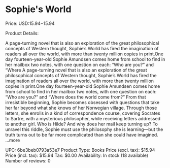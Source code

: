 # Sophie's World

Price: USD:$15.94-$15.94

Product Details:

A page-turning novel that is also an exploration of the great philosophical concepts of Western thought, Sophie’s World has fired the imagination of readers all over the world, with more than twenty million copies in print.One day fourteen-year-old Sophie Amundsen comes home from school to find in her mailbox two notes, with one question on each: “Who are you?” and “Where A page-turning novel that is also an exploration of the great philosophical concepts of Western thought, Sophie’s World has fired the imagination of readers all over the world, with more than twenty million copies in print.One day fourteen-year-old Sophie Amundsen comes home from school to find in her mailbox two notes, with one question on each: “Who are you?” and “Where does the world come from?” From that irresistible beginning, Sophie becomes obsessed with questions that take her far beyond what she knows of her Norwegian village. Through those letters, she enrolls in a kind of correspondence course, covering Socrates to Sartre, with a mysterious philosopher, while receiving letters addressed to another girl. Who is Hilde? And why does her mail keep turning up? To unravel this riddle, Sophie must use the philosophy she is learning—but the truth turns out to be far more complicated than she could have imagined. ...more

UPC: 6be3beb0793a53e7
Product Type: Books
Price (excl. tax): $15.94
Price (incl. tax): $15.94
Tax: $0.00
Availability: In stock (18 available)
Number of reviews: 0